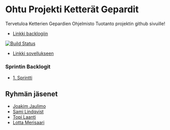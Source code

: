 # Ohtu Projekti Ketterät Gepardit

Tervetuloa Ketterien Gepardien Ohjelmisto Tuotanto projektin github sivuille!


* [Linkki backlogiin](https://docs.google.com/spreadsheets/d/10OBfmNmPVPwvg_Tim1979bz0jjIAt4BuUVJWD45U0sQ/edit?usp=sharing)

[![Build Status](https://travis-ci.org/Zamizmi/ohtu_projekti.svg?branch=master)](https://travis-ci.org/Zamizmi/ohtu_projekti)

* [Linkki sovellukseen](http://laatopi.users.cs.helsinki.fi/tsoha/kirja)

### Sprintin Backlogit

* [1. Sprintti](https://docs.google.com/spreadsheets/d/10OBfmNmPVPwvg_Tim1979bz0jjIAt4BuUVJWD45U0sQ/edit#gid=0)

## Ryhmän jäsenet

* [Joakim Jaulimo](https://github.com/jaulimo)
* [Sami Lindqvist](https://github.com/zamizmi)
* [Topi Laanti](https://github.com/laatopi)
* [Lotta Merisaari](https://github.com/lmeri)
